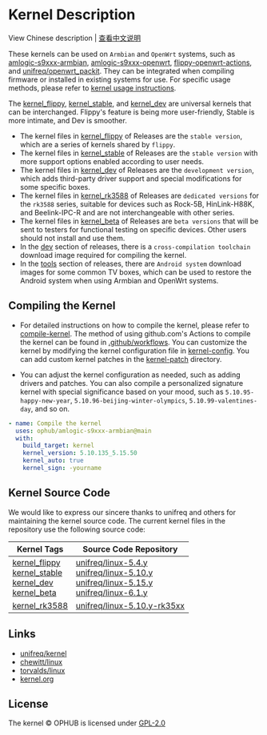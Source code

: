 # Kernel Description

View Chinese description  |  [查看中文说明](README.cn.md)

These kernels can be used on `Armbian` and `OpenWrt` systems, such as [amlogic-s9xxx-armbian](https://github.com/ophub/amlogic-s9xxx-armbian), [amlogic-s9xxx-openwrt](https://github.com/ophub/amlogic-s9xxx-openwrt), [flippy-openwrt-actions](https://github.com/ophub/flippy-openwrt-actions), and [unifreq/openwrt_packit](https://github.com/unifreq/openwrt_packit). They can be integrated when compiling firmware or installed in existing systems for use. For specific usage methods, please refer to [kernel usage instructions](https://github.com/ophub/amlogic-s9xxx-armbian/blob/main/compile-kernel/README.md#instructions-for-using-the-kernel).

The [kernel_flippy](https://github.com/ophub/kernel/releases/tag/kernel_flippy), [kernel_stable](https://github.com/ophub/kernel/releases/tag/kernel_stable), and [kernel_dev](https://github.com/ophub/kernel/releases/tag/kernel_dev) are universal kernels that can be interchanged. Flippy's feature is being more user-friendly, Stable is more intimate, and Dev is smoother.

- The kernel files in [kernel_flippy](https://github.com/ophub/kernel/releases/tag/kernel_flippy) of Releases are the `stable version`, which are a series of kernels shared by `flippy`.
- The kernel files in [kernel_stable](https://github.com/ophub/kernel/releases/tag/kernel_stable) of Releases are the `stable version` with more support options enabled according to user needs.
- The kernel files in [kernel_dev](https://github.com/ophub/kernel/releases/tag/kernel_dev) of Releases are the `development version`, which adds third-party driver support and special modifications for some specific boxes.
- The kernel files in [kernel_rk3588](https://github.com/ophub/kernel/releases/tag/kernel_rk3588) of Releases are `dedicated versions` for the `rk3588` series, suitable for devices such as Rock-5B, HinLink-H88K, and Beelink-IPC-R and are not interchangeable with other series.
- The kernel files in [kernel_beta](https://github.com/ophub/kernel/releases/tag/kernel_beta) of Releases are `beta versions` that will be sent to testers for functional testing on specific devices. Other users should not install and use them.
- In the [dev](https://github.com/ophub/kernel/releases/tag/dev) section of releases, there is a `cross-compilation toolchain` download image required for compiling the kernel.
- In the [tools](https://github.com/ophub/kernel/releases/tag/tools) section of releases, there are `Android system` download images for some common TV boxes, which can be used to restore the Android system when using Armbian and OpenWrt systems.

## Compiling the Kernel

- For detailed instructions on how to compile the kernel, please refer to [compile-kernel](https://github.com/ophub/amlogic-s9xxx-armbian/tree/main/compile-kernel). The method of using github.com's Actions to compile the kernel can be found in [.github/workflows](.github/workflows). You can customize the kernel by modifying the kernel configuration file in [kernel-config](kernel-config). You can add custom kernel patches in the [kernel-patch](kernel-patch) directory.

- You can adjust the kernel configuration as needed, such as adding drivers and patches. You can also compile a personalized signature kernel with special significance based on your mood, such as `5.10.95-happy-new-year`, `5.10.96-beijing-winter-olympics`, `5.10.99-valentines-day`, and so on.

```yaml
- name: Compile the kernel
  uses: ophub/amlogic-s9xxx-armbian@main
  with:
    build_target: kernel
    kernel_version: 5.10.135_5.15.50
    kernel_auto: true
    kernel_sign: -yourname
```

## Kernel Source Code

We would like to express our sincere thanks to unifreq and others for maintaining the kernel source code. The current kernel files in the repository use the following source code:

| Kernel Tags   | Source Code Repository  |
| ------------- | ----------------------- |
| [kernel_flippy](https://github.com/ophub/kernel/releases/tag/kernel_flippy)<br>[kernel_stable](https://github.com/ophub/kernel/releases/tag/kernel_stable)<br>[kernel_dev](https://github.com/ophub/kernel/releases/tag/kernel_dev)<br>[kernel_beta](https://github.com/ophub/kernel/releases/tag/kernel_beta) | [unifreq/linux-5.4.y](https://github.com/unifreq/linux-5.4.y)<br>[unifreq/linux-5.10.y](https://github.com/unifreq/linux-5.10.y)<br>[unifreq/linux-5.15.y](https://github.com/unifreq/linux-5.15.y)<br>[unifreq/linux-6.1.y](https://github.com/unifreq/linux-6.1.y) |
| [kernel_rk3588](https://github.com/ophub/kernel/releases/tag/kernel_rk3588) | [unifreq/linux-5.10.y-rk35xx](https://github.com/unifreq/linux-5.10.y-rk35xx) |

## Links

- [unifreq/kernel](https://github.com/unifreq)
- [chewitt/linux](https://github.com/chewitt/linux)
- [torvalds/linux](https://github.com/torvalds/linux)
- [kernel.org](https://kernel.org)

## License

The kernel © OPHUB is licensed under [GPL-2.0](https://github.com/ophub/kernel/blob/main/LICENSE)
